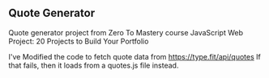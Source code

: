 ## Quote Generator

Quote generator project from Zero To Mastery course JavaScript Web Project: 20 Projects to Build Your Portfolio

I've Modified the code to fetch quote data from https://type.fit/api/quotes
If that fails, then it loads from a quotes.js file instead.
